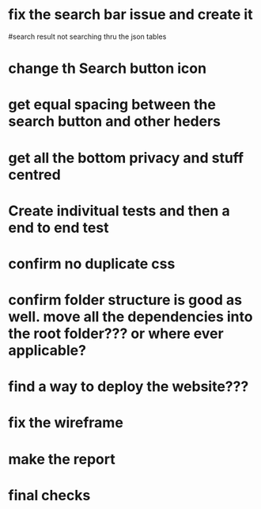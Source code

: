
# fix the search bar issue and create it 
#search result not searching thru the json tables 
# change th Search button icon
# get equal spacing between the search button and other heders 
# get all the bottom privacy and stuff centred 
# Create indivitual tests and then a end to end test
# confirm no duplicate css
# confirm folder structure is good as well. move all the dependencies into the root folder??? or where ever applicable? 
# find a way to deploy the website???
# fix the wireframe
# make the report
# final checks 